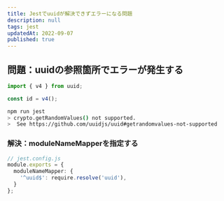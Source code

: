 ```yaml
---
title: Jestでuuidが解決できずエラーになる問題
description: null
tags: jest
updatedAt: 2022-09-07
published: true
---
```


## 問題：uuidの参照箇所でエラーが発生する

```ts
import { v4 } from uuid;

const id = v4();
```

```sh
npm run jest
> crypto.getRandomValues() not supported.
>  See https://github.com/uuidjs/uuid#getrandomvalues-not-supported
```

### 解決：moduleNameMapperを指定する

```ts
// jest.config.js
module.exports = {
  moduleNameMapper: {
    '^uuid$': require.resolve('uuid'),
  }
};
```
